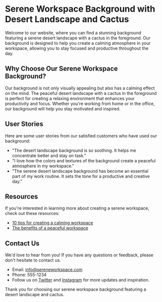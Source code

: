 <!--font:Poppins-->

# Serene Workspace Background with Desert Landscape and Cactus

Welcome to our website, where you can find a stunning background featuring a serene desert landscape with a cactus in the foreground. Our background is designed to help you create a calming atmosphere in your workspace, allowing you to stay focused and productive throughout the day.

## Why Choose Our Serene Workspace Background?

Our background is not only visually appealing but also has a calming effect on the mind. The peaceful desert landscape with a cactus in the foreground is perfect for creating a relaxing environment that enhances your productivity and focus. Whether you're working from home or in the office, our background will help you stay motivated and inspired.

## User Stories

Here are some user stories from our satisfied customers who have used our background:

- "The desert landscape background is so soothing. It helps me concentrate better and stay on task."
- "I love how the colors and textures of the background create a peaceful atmosphere in my workspace."
- "The serene desert landscape background has become an essential part of my work routine. It sets the tone for a productive and creative day."

## Resources

If you're interested in learning more about creating a serene workspace, check out these resources:

- [10 tips for creating a calming workspace](#)
- [The benefits of a peaceful workspace](#)

## Contact Us

We'd love to hear from you! If you have any questions or feedback, please don't hesitate to contact us.

- Email: [info@sereneworkspace.com](mailto:info@sereneworkspace.com)
- Phone: 555-1234
- Follow us on [Twitter](#) and [Instagram](#) for more updates and inspiration.

Thank you for choosing our serene workspace background featuring a desert landscape and cactus.

<!--

Write me content for website with wallpaper which alt text is:

"A desert landscape with a cactus in the foreground"

The name/title of the page should not be 1:1 copy of the alt text but rather a real content of the website which is using this wallpaper.

- Use markdown format 
- Start with heading
- Heading should be short and concise
- The content should look like a real website 
- The website should not be about the wallpaper, wallpaper is just a related background
- Heading should be contain work "wallpaper" or "background"
- Include real sections like references, contact, user stories, etc. use things relevant to the page purpose.
- Feel free to use structure like headings, bullets, numbering, blockquotes, paragraphs, horizontal lines, etc.
- You can use formatting like bold or _italic_
- You can include UTF-8 emojis
- Links should be only #hash anchors (and you can refer to the document itself)
- Do not include images


---


# Desert Oasis - A Relaxing Background for Your Workspace

Welcome to Desert Oasis, your go-to destination for a peaceful and calming workspace background. Our website offers a stunning desert landscape wallpaper with a cactus in the foreground, perfect for creating a serene atmosphere while you work.

## Why Choose Desert Oasis Wallpaper?

Our wallpaper is designed to help you create a relaxing environment that enhances your productivity and focus. The desert landscape with a cactus in the foreground is not only visually appealing but also has a calming effect on the mind. Whether you're working from home or in the office, our wallpaper will help you stay focused and motivated throughout the day.

## User Stories

Here are some user stories from our satisfied customers who have used our wallpaper:

- "I love the Desert Oasis wallpaper! It's so calming and helps me stay focused on my work."
- "The colors of the wallpaper are perfect for my minimalist workspace. It's not distracting at all and helps me concentrate better."
- "I've been using the Desert Oasis wallpaper for a few weeks now, and I've noticed a significant improvement in my productivity. Highly recommended!"

## References

If you're interested in learning more about the benefits of using a calming background for your workspace, check out these resources:

- [How your computer wallpaper affects productivity](#)
- [The science behind calming backgrounds](#)

## Contact Us

If you have any questions or feedback, please don't hesitate to contact us. We'd love to hear from you!

- Email: [info@desertoasis.com](mailto:info@desertoasis.com)
- Phone: 555-1234
- Follow us on [Twitter](#) and [Instagram](#) for more updates and inspiration.

Thank you for choosing Desert Oasis as your go-to source for a relaxing workspace background.


---


Heading is too long, rewrite whole content.


---


# Relaxing Desert Landscape Wallpaper for Your Productive Workspace

Welcome to our website, where you can find a stunning desert landscape wallpaper with a cactus in the foreground. Our wallpaper is designed to create a peaceful and calming atmosphere in your workspace, helping you stay focused and productive throughout the day.

## Why Choose Our Desert Landscape Wallpaper?

Our wallpaper is not only visually appealing but also has a calming effect on the mind. The serene desert landscape with a cactus in the foreground is perfect for creating a relaxing environment that enhances your productivity and focus. Whether you're working from home or in the office, our wallpaper will help you stay motivated and inspired.

## User Stories

Here are some user stories from our satisfied customers who have used our wallpaper:

- "I love the relaxing vibe of the desert landscape wallpaper. It helps me concentrate better and stay on task."
- "The colors and textures of the wallpaper are so soothing. I feel more calm and centered when I'm working with it as my background."
- "The desert landscape wallpaper has become an essential part of my work routine. It sets the tone for a productive and creative day."

## Resources

If you're interested in learning more about the benefits of using a calming background for your workspace, check out these resources:

- [How your computer wallpaper affects productivity](#)
- [The science behind calming backgrounds](#)

## Contact Us

We'd love to hear from you! If you have any questions or feedback, please don't hesitate to contact us.

- Email: [info@relaxingwallpaper.com](mailto:info@relaxingwallpaper.com)
- Phone: 555-1234
- Follow us on [Twitter](#) and [Instagram](#) for more updates and inspiration.

Thank you for choosing our desert landscape wallpaper for your productive workspace.


---


Heading should not include word "wallpaper". The website should not be about the wallpaper itself, wallpaper is just a related background, rewrite whole content.


---


# Create a Serene Workspace with Our Desert Landscape Background

Welcome to our website, where you can find a stunning desert landscape background with a cactus in the foreground. Our background is designed to help you create a peaceful and calming atmosphere in your workspace, allowing you to stay focused and productive throughout the day.

## Why Choose Our Desert Landscape Background?

Our background is not only visually appealing but also has a calming effect on the mind. The serene desert landscape with a cactus in the foreground is perfect for creating a relaxing environment that enhances your productivity and focus. Whether you're working from home or in the office, our background will help you stay motivated and inspired.

## User Stories

Here are some user stories from our satisfied customers who have used our background:

- "I love the calming effect of the desert landscape background. It helps me concentrate better and stay on task."
- "The colors and textures of the background are so soothing. I feel more calm and centered when I'm working with it as my backdrop."
- "The desert landscape background has become an essential part of my work routine. It sets the tone for a productive and creative day."

## Resources

If you're interested in learning more about creating a serene workspace, check out these resources:

- [10 tips for creating a calming workspace](#)
- [The benefits of a peaceful workspace](#)

## Contact Us

We'd love to hear from you! If you have any questions or feedback, please don't hesitate to contact us.

- Email: [info@sereneworkspace.com](mailto:info@sereneworkspace.com)
- Phone: 555-1234
- Follow us on [Twitter](#) and [Instagram](#) for more updates and inspiration.

Thank you for choosing our desert landscape background to create a serene workspace.


---


Heading is too long, rewrite whole content.


---


# Serene Workspace Background with Desert Landscape and Cactus

Welcome to our website, where you can find a stunning background featuring a serene desert landscape with a cactus in the foreground. Our background is designed to help you create a calming atmosphere in your workspace, allowing you to stay focused and productive throughout the day.

## Why Choose Our Serene Workspace Background?

Our background is not only visually appealing but also has a calming effect on the mind. The peaceful desert landscape with a cactus in the foreground is perfect for creating a relaxing environment that enhances your productivity and focus. Whether you're working from home or in the office, our background will help you stay motivated and inspired.

## User Stories

Here are some user stories from our satisfied customers who have used our background:

- "The desert landscape background is so soothing. It helps me concentrate better and stay on task."
- "I love how the colors and textures of the background create a peaceful atmosphere in my workspace."
- "The serene desert landscape background has become an essential part of my work routine. It sets the tone for a productive and creative day."

## Resources

If you're interested in learning more about creating a serene workspace, check out these resources:

- [10 tips for creating a calming workspace](#)
- [The benefits of a peaceful workspace](#)

## Contact Us

We'd love to hear from you! If you have any questions or feedback, please don't hesitate to contact us.

- Email: [info@sereneworkspace.com](mailto:info@sereneworkspace.com)
- Phone: 555-1234
- Follow us on [Twitter](#) and [Instagram](#) for more updates and inspiration.

Thank you for choosing our serene workspace background featuring a desert landscape and cactus.


---


Write me a Google font which is best fitting for the website.

Pick from the list:
- Open Sans
- Lato
- IBM Plex Sans
- Raleway
- Orbitron
- Poppins
- Montserrat
- Alegreya
- Roboto
- Lobster
- Dancing Script
- Exo 2
- Inter
- Playfair Display
- Great Vibes
- Barlow Condensed
- Futura


Write just the font name nothing else.


---


Poppins

-->

